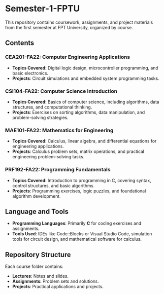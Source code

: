 # Semester-1-FPTU

This repository contains coursework, assignments, and project materials from the first semester at FPT University, organized by course.

## Contents

### CEA201-FA22: Computer Engineering Applications
- **Topics Covered**: Digital logic design, microcontroller programming, and basic electronics.
- **Projects**: Circuit simulations and embedded system programming tasks.

### CSI104-FA22: Computer Science Introduction
- **Topics Covered**: Basics of computer science, including algorithms, data structures, and computational thinking.
- **Projects**: Exercises on sorting algorithms, data manipulation, and problem-solving strategies.

### MAE101-FA22: Mathematics for Engineering
- **Topics Covered**: Calculus, linear algebra, and differential equations for engineering applications.
- **Projects**: Calculus problem sets, matrix operations, and practical engineering problem-solving tasks.

### PRF192-FA22: Programming Fundamentals
- **Topics Covered**: Introduction to programming in C, covering syntax, control structures, and basic algorithms.
- **Projects**: Programming exercises, logic puzzles, and foundational algorithm development.

## Language and Tools

- **Programming Languages**: Primarily **C** for coding exercises and assignments.
- **Tools Used**: IDEs like Code::Blocks or Visual Studio Code, simulation tools for circuit design, and mathematical software for calculus.

## Repository Structure

Each course folder contains:
- **Lectures**: Notes and slides.
- **Assignments**: Problem sets and solutions.
- **Projects**: Practical applications and projects.
